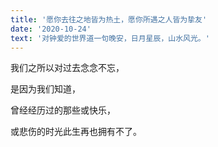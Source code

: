 ```yaml
---
title: '愿你去往之地皆为热土，愿你所遇之人皆为挚友'
date: '2020-10-24'
text: '对钟爱的世界道一句晚安，日月星辰，山水风光。'
---
```


我们之所以对过去念念不忘，

是因为我们知道，

曾经经历过的那些或快乐，

或悲伤的时光此生再也拥有不了。